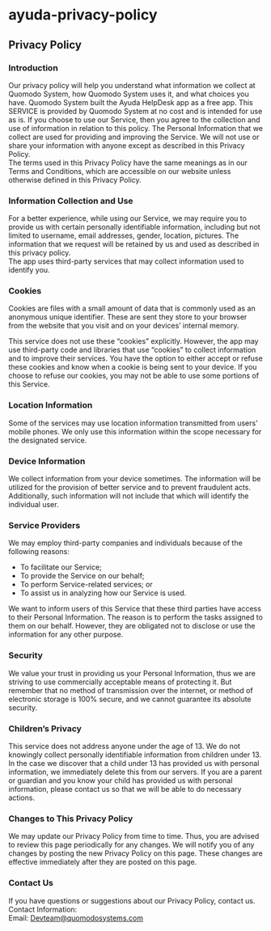 # ayuda-privacy-policy
Privacy Policy  
----------------

### Introduction  
Our privacy policy will help you understand what information we collect at Quomodo System, how Quomodo System uses it, and what choices you have.
Quomodo System built the Ayuda HelpDesk app as a free app. This SERVICE is provided by Quomodo System at no cost and is intended for use as is.
If you choose to use our Service, then you agree to the collection and use of information in relation to this policy. The Personal Information that we collect are used for providing and improving the Service. We will not use or share your information with anyone except as described in this Privacy Policy.  
The terms used in this Privacy Policy have the same meanings as in our Terms and Conditions, which are accessible on our website unless otherwise defined in this Privacy Policy.

### Information Collection and Use  
For a better experience, while using our Service, we may require you to provide us with certain personally identifiable information, including but not limited to username, email addresses, gender, location, pictures. The information that we request will be retained by us and used as described in this privacy policy.  
The app uses third-party services that may collect information used to identify you. 

### Cookies  
Cookies are files with a small amount of data that is commonly used as an anonymous unique identifier. These are sent they store to your browser from the website that you visit and on your devices’ internal memory.  

This service does not use these “cookies” explicitly. However, the app may use third-party code and libraries that use “cookies” to collect information and to improve their services. You have the option to either accept or refuse these cookies and know when a cookie is being sent to your device. If you choose to refuse our cookies, you may not be able to use some portions of this Service.  

### Location Information  
Some of the services may use location information transmitted from users' mobile phones. We only use this information within the scope necessary for the designated service.  

### Device Information  
We collect information from your device sometimes. The information will be utilized for the provision of better service and to prevent fraudulent acts. Additionally, such information will not include that which will identify the individual user.  

### Service Providers  
We may employ third-party companies and individuals because of the following reasons:  
* To facilitate our Service;
* To provide the Service on our behalf;
* To perform Service-related services; or
* To assist us in analyzing how our Service is used.  

We want to inform users of this Service that these third parties have access to their Personal Information. The reason is to perform the tasks assigned to them on our behalf. However, they are obligated not to disclose or use the information for any other purpose.  

### Security  
We value your trust in providing us your Personal Information, thus we are striving to use commercially acceptable means of protecting it. But remember that no method of transmission over the internet, or method of electronic storage is 100% secure, and we cannot guarantee its absolute security.  

### Children’s Privacy  
This service does not address anyone under the age of 13. We do not knowingly collect personally identifiable information from children under 13. In the case we discover that a child under 13 has provided us with personal information, we immediately delete this from our servers. If you are a parent or guardian and you know your child has provided us with personal information, please contact us so that we will be able to do necessary actions.  

### Changes to This Privacy Policy  
We may update our Privacy Policy from time to time. Thus, you are advised to review this page periodically for any changes. We will notify you of any changes by posting the new Privacy Policy on this page. These changes are effective immediately after they are posted on this page.  

### Contact Us  
If you have questions or suggestions about our Privacy Policy, contact us.  
Contact Information:  
Email: Devteam@quomodosystems.com 

